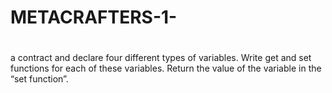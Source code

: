 # METACRAFTERS-1-
#
 a contract and declare four different types of variables. Write get and set functions for each of these variables. Return the value of the variable in the “set function”.
